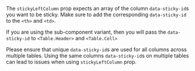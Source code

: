 The `stickyLeftColumn` prop expects an array of the column `data-sticky-id`s you want to be sticky. Make sure to add the corresponding `data-sticky-id` to the `<th>` and `<td>`.

If you are using the sub-component variant, then you will pass the `data-sticky-id` to `<Table.Header>` and `<Table.Cell>`

Please ensure that unique `data-sticky-id`s are used for all columns across multiple tables. Using the same columns `data-sticky-id`s on multiple tables can lead to issues when using `stickyLeftColumn` prop.